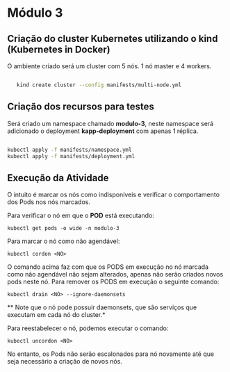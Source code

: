 # Módulo 3

## Criação do cluster Kubernetes utilizando o **kind** (Kubernetes in Docker)

O ambiente criado será um cluster com 5 nós. 1 nó master e 4 workers.

```bash

   kind create cluster --config manifests/multi-node.yml

```

## Criação dos recursos para testes

Será criado um namespace chamado **modulo-3**, neste namespace será adicionado o deployment **kapp-deployment** com apenas 1 réplica.

```bash

kubectl apply -f manifests/namespace.yml
kubectl apply -f manifests/deployment.yml

```

## Execução da Atividade

O intuito é marcar os nós como indisponíveis e verificar o comportamento dos Pods nos nós marcados.

Para verificar o nó em que o **POD** está executando:
```
kubectl get pods -o wide -n modulo-3
```

Para marcar o nó como não agendável:
```
kubectl cordon <NÓ>
```

O comando acima faz com que os PODS em execução no nó marcada como não agendável não sejam alterados, apenas não serão criados novos pods neste nó. Para remover os PODS em execução o seguinte comando:
```
kubectl drain <NÓ> --ignore-daemonsets
```
** Note que o nó pode possuir daemonsets, que são serviços que executam em cada nó do cluster.*
  
Para reestabelecer o nó, podemos executar o comando:
```
kubectl uncordon <NÓ>
```
No entanto, os Pods não serão escalonados para nó novamente até que seja necessário a criação de novos nós.




